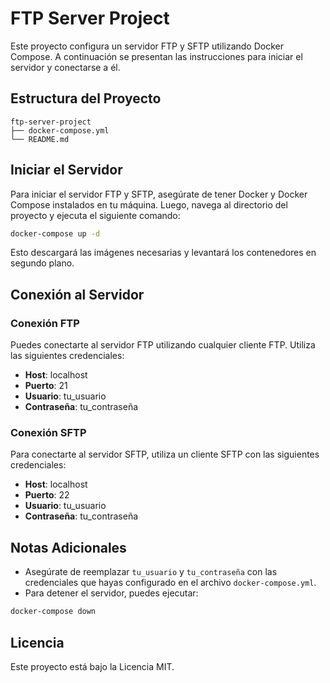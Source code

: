 # FTP Server Project

Este proyecto configura un servidor FTP y SFTP utilizando Docker Compose. A continuación se presentan las instrucciones para iniciar el servidor y conectarse a él.

## Estructura del Proyecto

```
ftp-server-project
├── docker-compose.yml
└── README.md
```

## Iniciar el Servidor

Para iniciar el servidor FTP y SFTP, asegúrate de tener Docker y Docker Compose instalados en tu máquina. Luego, navega al directorio del proyecto y ejecuta el siguiente comando:

```bash
docker-compose up -d
```

Esto descargará las imágenes necesarias y levantará los contenedores en segundo plano.

## Conexión al Servidor

### Conexión FTP

Puedes conectarte al servidor FTP utilizando cualquier cliente FTP. Utiliza las siguientes credenciales:

- **Host**: localhost
- **Puerto**: 21
- **Usuario**: tu_usuario
- **Contraseña**: tu_contraseña

### Conexión SFTP

Para conectarte al servidor SFTP, utiliza un cliente SFTP con las siguientes credenciales:

- **Host**: localhost
- **Puerto**: 22
- **Usuario**: tu_usuario
- **Contraseña**: tu_contraseña

## Notas Adicionales

- Asegúrate de reemplazar `tu_usuario` y `tu_contraseña` con las credenciales que hayas configurado en el archivo `docker-compose.yml`.
- Para detener el servidor, puedes ejecutar:

```bash
docker-compose down
```

## Licencia

Este proyecto está bajo la Licencia MIT.
